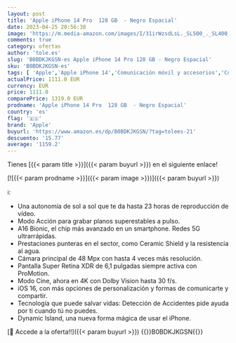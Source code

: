 ```yaml
---
layout: post
title: 'Apple iPhone 14 Pro  128 GB  - Negro Espacial'
date: 2023-04-25 20:56:38
image: 'https://m.media-amazon.com/images/I/31irWzsdLsL._SL500_._SL400_.jpg'
comments: true
category: ofertas
author: 'tole.es'
slug: 'B0BDKJKGSN-es Apple iPhone 14 Pro 128 GB - Negro Espacial'
sku: 'B0BDKJKGSN-es'
tags: [ 'Apple','Apple iPhone 14','Comunicación móvil y accesorios','Custom Stores','Electrónica','Móviles','Móviles y smartphones libres','Self Service','Special Features Stores','apple','iPhone','iphone','partition_000','partition_015','🇪🇸', ]
actualPrice: 1111.0 EUR
currency: EUR
price: 1111.0
comparePrice: 1319.0 EUR
prodname: 'Apple iPhone 14 Pro  128 GB  - Negro Espacial'
country: 'es'
flag: '🇪🇸'
brand: 'Apple'
buyurl: 'https://www.amazon.es/dp/B0BDKJKGSN/?tag=tolees-21'
descuento: '15.77'
average: '1159.2'
---
```


Tienes [{{< param title >}}]({{< param buyurl >}}) en el siguiente enlace!

[![{{< param prodname >}}]({{< param image >}})]({{< param buyurl >}})

ℹ️:

- Una autonomía de sol a sol que te da hasta 23 horas de reproducción de vídeo.
- Modo Acción para grabar planos superestables a pulso.
- A16 Bionic, el chip más avanzado en un smartphone. Redes 5G ultrarrápidas.
- Prestaciones punteras en el sector, como Ceramic Shield y la resistencia al agua.
- Cámara principal de 48 Mpx con hasta 4 veces más resolución.
- Pantalla Super Retina XDR de 6,1 pulgadas siempre activa con ProMotion.
- Modo Cine, ahora en 4K con Dolby Vision hasta 30 f/s.
- iOS 16, con más opciones de personalización y formas de comunicarte y compartir.
- Tecnología que puede salvar vidas: Detección de Accidentes pide ayuda por ti cuando tú no puedes.
- Dynamic Island, una nueva forma mágica de usar el iPhone.

[🛒 Accede a la oferta!!]({{< param buyurl >}})
{{<world>}}B0BDKJKGSN{{</world>}}
